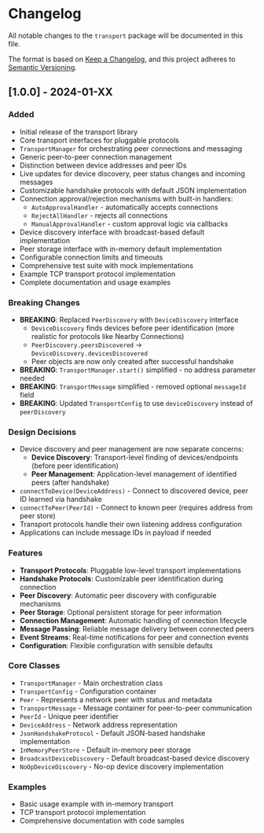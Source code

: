 # Changelog

All notable changes to the `transport` package will be documented in this file.

The format is based on [Keep a Changelog](https://keepachangelog.com/en/1.0.0/),
and this project adheres to [Semantic Versioning](https://semver.org/spec/v2.0.0.html).

## [1.0.0] - 2024-01-XX

### Added
- Initial release of the transport library
- Core transport interfaces for pluggable protocols
- `TransportManager` for orchestrating peer connections and messaging
- Generic peer-to-peer connection management
- Distinction between device addresses and peer IDs
- Live updates for device discovery, peer status changes and incoming messages
- Customizable handshake protocols with default JSON implementation
- Connection approval/rejection mechanisms with built-in handlers:
  - `AutoApprovalHandler` - automatically accepts connections
  - `RejectAllHandler` - rejects all connections
  - `ManualApprovalHandler` - custom approval logic via callbacks
- Device discovery interface with broadcast-based default implementation
- Peer storage interface with in-memory default implementation
- Configurable connection limits and timeouts
- Comprehensive test suite with mock implementations
- Example TCP transport protocol implementation
- Complete documentation and usage examples

### Breaking Changes
- **BREAKING**: Replaced `PeerDiscovery` with `DeviceDiscovery` interface
  - `DeviceDiscovery` finds devices before peer identification (more realistic for protocols like Nearby Connections)
  - `PeerDiscovery.peersDiscovered` → `DeviceDiscovery.devicesDiscovered` 
  - Peer objects are now only created after successful handshake
- **BREAKING**: `TransportManager.start()` simplified - no address parameter needed
- **BREAKING**: `TransportMessage` simplified - removed optional `messageId` field
- **BREAKING**: Updated `TransportConfig` to use `deviceDiscovery` instead of `peerDiscovery`

### Design Decisions
- Device discovery and peer management are now separate concerns:
  - **Device Discovery**: Transport-level finding of devices/endpoints (before peer identification)
  - **Peer Management**: Application-level management of identified peers (after handshake)
- `connectToDevice(DeviceAddress)` - Connect to discovered device, peer ID learned via handshake
- `connectToPeer(PeerId)` - Connect to known peer (requires address from peer store)
- Transport protocols handle their own listening address configuration
- Applications can include message IDs in payload if needed

### Features
- **Transport Protocols**: Pluggable low-level transport implementations
- **Handshake Protocols**: Customizable peer identification during connection
- **Peer Discovery**: Automatic peer discovery with configurable mechanisms
- **Peer Storage**: Optional persistent storage for peer information
- **Connection Management**: Automatic handling of connection lifecycle
- **Message Passing**: Reliable message delivery between connected peers
- **Event Streams**: Real-time notifications for peer and connection events
- **Configuration**: Flexible configuration with sensible defaults

### Core Classes
- `TransportManager` - Main orchestration class
- `TransportConfig` - Configuration container
- `Peer` - Represents a network peer with status and metadata
- `TransportMessage` - Message container for peer-to-peer communication
- `PeerId` - Unique peer identifier
- `DeviceAddress` - Network address representation
- `JsonHandshakeProtocol` - Default JSON-based handshake implementation
- `InMemoryPeerStore` - Default in-memory peer storage
- `BroadcastDeviceDiscovery` - Default broadcast-based device discovery
- `NoOpDeviceDiscovery` - No-op device discovery implementation

### Examples
- Basic usage example with in-memory transport
- TCP transport protocol implementation
- Comprehensive documentation with code samples